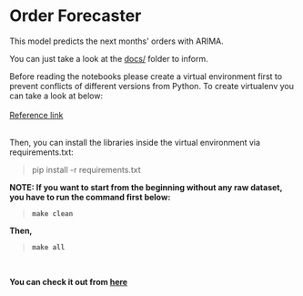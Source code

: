 # Order Forecaster
This model predicts the next months' orders with ARIMA.

You can just take a look at the [docs/](https://github.com/YlmRdm/order-forecaster/tree/develop/docs) folder to inform.

Before reading the notebooks please create a virtual environment first to prevent conflicts of different versions from Python.
To create virtualenv you can take a look at below: <br/><br/>
[Reference link](https://github.com/mollyliebeskind/sales_forecasting/blob/master/notebooks/01_data_cleaning_and_eda.ipynb)
<br/><br/>

Then, you can install the libraries inside the virtual environment via requirements.txt:
> pip install -r requirements.txt

<b>NOTE: If you want to start from the beginning without any raw dataset, you have to run the command first below: 
> `make clean`

Then,
> `make all`
<br/>

You can check it out from [here](https://github.com/YlmRdm/order-forecaster/blob/develop/Makefile)

</br>